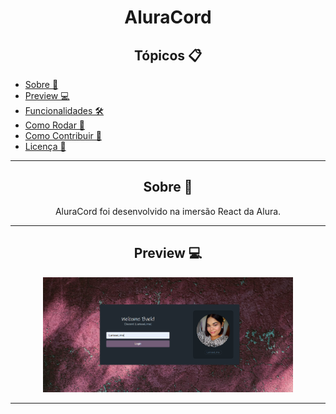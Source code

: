 <h1 align="center">AluraCord</h1>


<h2 align="center">Tópicos 📋</h2>

   <p>
   
   - [Sobre 📖](#sobre-)
   - [Preview 💻](#preview-)
   - [Funcionalidades 🛠️](#Funcionalidades-%EF%B8%8F)
   - [Como Rodar 🤔](#como-usar-)
   - [Como Contribuir 💪](#como-contribuir-)
   - [Licença 📝](#licença-)

   </p>

---

<h2 align="center">Sobre 📖</h2>
   
<p align="center">
   AluraCord foi desenvolvido na imersão React da Alura.
</p>

---

<h2 align="center">Preview 💻</h2>

   <p align="center">
      <img src="assets/images/demo.png" width="400" alt="Demo">
   </p>

---
